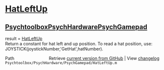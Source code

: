 # [HatLeftUp](HatLeftUp)
## [Psychtoolbox](Psychtoolbox)[PsychHardware](PsychHardware)[PsychGamepad](PsychGamepad)

result = [HatLeftUp](HatLeftUp)  
Return a constant for hat left and up position.  To read a hat position, use:  
JOYSTICK(joystickNumber,'GetHat',hatNumber).    




<div class="code_header" style="text-align:right;">
  <span style="float:left;">Path&nbsp;&nbsp;</span> <span class="counter">Retrieve <a href=
  "https://raw.github.com/Psychtoolbox-3/Psychtoolbox-3/beta/Psychtoolbox/PsychHardware/PsychGamepad/HatLeftUp.m">current version from GitHub</a> | View <a href=
  "https://github.com/Psychtoolbox-3/Psychtoolbox-3/commits/beta/Psychtoolbox/PsychHardware/PsychGamepad/HatLeftUp.m">changelog</a></span>
</div>
<div class="code">
  <code>Psychtoolbox/PsychHardware/PsychGamepad/HatLeftUp.m</code>
</div>

